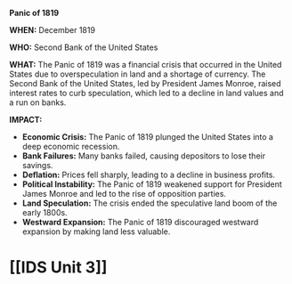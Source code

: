 **Panic of 1819**

**WHEN:** December 1819

**WHO:** Second Bank of the United States

**WHAT:** The Panic of 1819 was a financial crisis that occurred in the United States due to overspeculation in land and a shortage of currency. The Second Bank of the United States, led by President James Monroe, raised interest rates to curb speculation, which led to a decline in land values and a run on banks.

**IMPACT:**

* **Economic Crisis:** The Panic of 1819 plunged the United States into a deep economic recession.
* **Bank Failures:** Many banks failed, causing depositors to lose their savings.
* **Deflation:** Prices fell sharply, leading to a decline in business profits.
* **Political Instability:** The Panic of 1819 weakened support for President James Monroe and led to the rise of opposition parties.
* **Land Speculation:** The crisis ended the speculative land boom of the early 1800s.
* **Westward Expansion:** The Panic of 1819 discouraged westward expansion by making land less valuable.
# [[IDS Unit 3]]